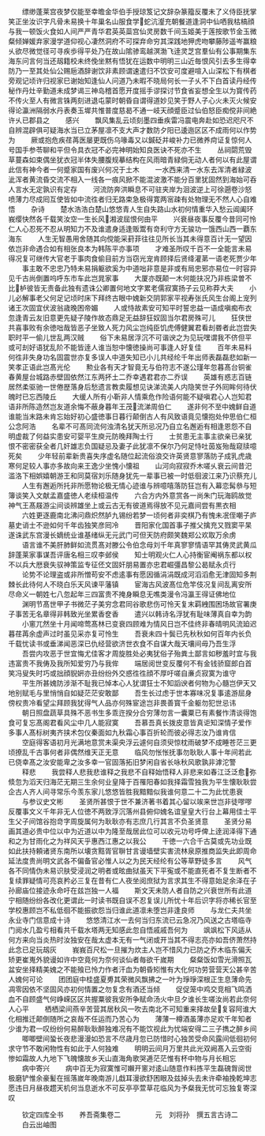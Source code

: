 <!-- { "loadSidebar": true } -->
　　缥缈蓬莱宫夜梦仅能至幸曕金华伯手授琼笈记文辞杂篆籀反覆未了义侍臣抚掌笑正坐汝识字凡骨未易换十年巢名山服食学蛇沆瀣充朝餐道逢洞中仙哂我枯槁顔与我一顿饭火食如人间严严青华君英英蘂宫仙灵房数千间玉姬美于莲按歌节金玉微粲倾婵媛弃家漫学道仰视心凄然洞府不可探弃命穷其深践地狎虎吻攀藤陟遥岑赢粮乆欲尽微觉径可寻疾歩得平处乃在故山隂骖鸾越溟渤飞逹灵芝宫羣仙有公事期集东海东问言何当还刼籍校未终俛坐黙有悟犹在运数中明明三山近毎恨风引去多生得幸防乃一至其处仙公赐巵酒辞谢饮非素顾谓速遣归不饮安可度避喧入山深松下有棋者旁观记顷许归视家巳谢始知逢仙人问道乃未暇不晓局何长一子乆不下白首读丹经传秘作丹灶辛勤道未成梦谒三神岛稽首愿开度摇手谬探讨节食省妄想全生以为寳传药不传火至人有微言铢两刻进退屯蒙时朝昏自谓得道妙见笑于野人子心火未灭火候安得论瀛洲隔弱水丹表奏玉墀共惟普度慈曷不通一岐天顔蹙臣过仙伯怒臣痴傥非间絶许乆已郡县之
　　感兴
　　飘风集乱云顷刻墨四垂疾雷冯震电奔赴如恐迟咫尺不自辨混辟俱可疑海水当已立茅屋凛不支大声才数防夕阳已逶迤区区不成雨何以作势为
　　厥或抱危疾荏苒医屡更既伤乌喙毒又以鍼砭并峻补力已微养疴证复惊何人号国手参苓聊和平但令具衣冠不必完神明始知良医诀不死亦不生
　　丛祠閟荒毁草蔓森如束偶坐犹衣冠半体失腰腹规摹结构在风雨暗青緑倘无动人者何以有此屋谓此信有神今者一何蹙家国有废兴何况于土木
　　一水西来清一水东去浑清者緑波泚浑者黄流昏交流不相入一线各一痕风掀不能混波激不能分百里犹固然到海始可呑人言水无定孰识有定存
　　河流防奔洪瞬息不可驻夹岸为洄波逆上可徐遡卷沙怒喷薄力尽成囘互使皆如中流徃者归无路束急极得寛两宻疎有处物理无不然人心自难悟
　　杂诗
　　楚水浩浩白楚山悠悠青人生自失路山水初何情重华入愁云阊阖环峩缨快然各千载笑汝空一生长风湘波屈恨何由平
　　兴衰昼夜事反覆今昔同可怜仁人心忍死不忍从明知力不及谁遣身适逢贩鬻有竒利守方无骏功一饿西山西一覇东海东
　　人生无智愚用舍随其向傥能采葑菲往往见所长当其未得意百计无一望因依岂非命遇合如有相张良本为韩陈平亦事项
　　才难圣所叹千百不一全能言未易得况复可继传大官老于事肉食偷目前方当窃光宠肯顾择后贤绛灌苐一语老死贾少年
　　事主敢不忠忠乃特未易捐躯欲奚为中道咄非意是非或有局忠邪亦易位一时容异见千古尚倒置呜呼东市车此岂晁家事
　　大厦亦既颠一木何能扶况乃非栋梁曽不比栌彼皆无责备此独有遗诛公卿置何地文字累老儒寂寞扬子云见称莽大夫
　　小儿必解事老父何足记顷时床下拜终古眼中媿新交阴郭家平视寿张氏风生台阁上宠列诸王次固宜伏波翁歳晚困帝媚
　　人或恃故素安可知平时誓忠益一语成嗔痴布衣忽逢青云友旧意更先疑子陵作故态鼎足无益辞狂奴固当尔君房殊可儿
　　狂侠世共喜事败有余徳咄哉皆恶子坐致人死力风尘岂纯臣饥虎傅健翼君看刦昬者此岂尝失职时平一偷儿世乱两汉贼
　　俗下未易居浮沉不可谐谀之为见玩嘿谓我不侪但平或可刦好语犹乱阶不能皆逹人谁当恕中懐徳操尚可事逢人好复佳
　　百年未易料何徃非失身功名固震世亦复多误人中道失知已小儿共经纶千年出师表磊磊悲如新一笑孝正语此岂髙光伦
　　勲业各有天才智竟无与伯符志不遂公瑾年忽暮髙台铜雀春黄屋台城路赤壁固依然江东两抔土二乔幸遇君君亦二乔误
　　英雄有惑志百链居然柔驱驰一世倦歴落身后愁遗言教卖履想见诀涕流美人内隐笑世子外囘眸何待伏魄时已忘西陵丘
　　大缓人所有小靳非人情乘危作险语何能不疑嗔君心人岂知君语非所陈造然岂友道余悔不蔽身暮年王茂流涕周伯仁
　　遂非何不至中媿鲜自道谁能当末路未肯忘始好初心盛徳事日暮行颠倒古人有风致语竟见懐抱处仲思伯仁桓公念阿浩
　　名辈不可髙同流何浊清名犹天所忌况乃自立名邂逅有相逢恩怨不自明虚裁了何益实患安可婴平生庾元防晚拜陶士行
　　士贫患无主事主欲亲已亲犹恨不密密获全者几奸雄志负国疑忌及妻子此犹凛不保尔乃何足恃吐茵岌殆哉窥牍噫死矣
　　少年轻前辈新贵喜失序虚名随位起流俗浪交许英贤意寥落防子成乳虎歳寒何足较人事亦多故向来王逸少坐愧小懐祖
　　山河向寂寂乔木嗟乆衰云间昔汜滥洛下相娯嬉朝游王和同莫宿刘乐随身犹先一辈事已被一时低徊波江来乃识蔡充儿
　　人生有邂逅所托非所愿物论极无情心迹谁与辨噫嘻落防狂岂有入幕恋髯叅与短簿谈笑入文献孟嘉盛徳人老续桓温传
　　六合方内外意赏各一尚朱门玩海鸥故觉神气王髙屐游尘间谈辨雄坐上或云古无有彼道焉得放不见元嘉间尝有黒衣相
　　六姓更逐鹿南北沸问鼎炽然胪九锡纷若梦一顷何者非奕棋乃有愧未冺侄嘲子庐墓史诮士不逊如何千年齿独笑彦囘冷
　　晋阳家化国首事子推父擒充又戮窦平杲遂诛武东宫漫长嫡统业谁基绪纵无元武门可但天防府颇笑魏郑公欢取万余虏
　　语言谁不美肝肺鲜如流贯髙对滕公令伯念母刘千年真寥寥情语罕其俦灵武黄瓜辞蓬莱家事谋吾评唐名相三叹李邺侯
　　知士明观火仁人心持衡宦阉祸东都以权不以兵大厯衰失驭神策监专征伾文固奸朋易置亦忠君崛彊昌黎公曷赋永贞行
　　论势不论理盗或非所憎苟安不虑逺事有愿因循涓涓既成河滔滔愈无津固知多荆棘长此待何人不晓白乐天风谏平藩镇
　　宦海古风波髙位危竿伎况复间乱离安所尽命义一朝姓七八忽起年三四富贵不掩身瞬息无噍类漫令冯瀛王得证佛地位
　　渊明节髙世甲子书微茫子美穷念君同谷歌悲伤可怜天复末羁絏围困场故官署庚子事苦无名章得非韩致光坐累香奁香
　　遣兴以韩诗名浮犹有耻味薄真自幸为韵
　　小窻兀然坐十月闻啼莺髙林已变衰四顾难为情风日岂不佳终非春晴明风流廹迟暮荏苒余虚声过时虽见采亦复可怜生
　　吾衰未四十鬓已先秋秋如何百年内长负千载忧读书或垂涕闻恶深已仇经营欲济世衣食不自谋大哉天壤间毋乃吾生浮
　　吾尝内攻恶于世宜悔尤佳客才周旋胜处必夷犹俗子殆粪土鄙言如秽羞时宜与我违富贵不我俦及我所知爱穷乃与我侔
　　端居阅世变反覆何不有金钱骄窟郎白首笑冯叟失时巧或拙顔貎姸亦丑纷纷外交惑徃徃顔不厚吁嗟自亷贞寂寞为谁守
　　平生所甚媿防涉渐不耻我已悼本心人犹谓狂士不知謟谀者何物为心髓岂伊天又地别赋毛与里悄悄自如疑茫茫安敢鄙
　　吾生长过虑于世本寡味况复事逺游屈身傍权贵冷看望尘拜顾我犹得气人品亦何殊宦途岂非畏善寳千金躯勿犯世忌讳
　　朝日照盘蔬草具殊不恶书生多乖迕揆分合穷薄勿言一囊粟已有素餐怍清谈得饱食可复忘髙阁君看风尘中几人能寂寞
　　吾慕吾真长拨皮意皆真讵知深情子爱作多事人髙标树夷齐挟术包仪秦面如九秋霜心事百折轮而彼必得志汝乃谁肯信
　　空庭得客语初月光满地意赏未渠央浮云遽何自须臾惊枕雨破梦不成睡苍茫三更顷撩乱千古事何者非偶然维天正无意
　　临风勿怅怅抚事勿耿耿人事十年间若此已侥幸髙之汝安能卑之汝多幸一官固落拓旧梦闲自省长咏秋风歌孰非滹沱警
　　释悲
　　我尝释人悲我悲谁释之我悲不自释始悟释人非悲来如春江泛泛愈弥倐忽为滔天归海茫无期三生余何业皇降于百罹阳春如我择霜雪独我为平生懐耿耿尝企古人齐人间寻常乐今羡东家儿悠悠皆胜我黯黯似我谁何意二十二为此忧患衰
　　与参议史文彬
　　圣贤所甚恨于世不兼济著书着其心留以竢来世岂非徒嘐嘐反覆事文义千年非无人位徳不两致浮沉落州县俯仰媿名谊皇皇大行台上幕用佳士平生父子间馆谷抱竒字周旋属何为耿耿亦有志庶几行其言不负圣贤意
　　圣贤分易画其道必贵中位以中为近道以中为隆至哉居此位可以收元功号呼俾上逹润泽得下通和之为甘雨化之为祥风天乎惠西江惠之以我公
　　干徳一六合千古莫或先功业既如此扶持頼诸贤东南所以壊贪黠胥官聨甘言谩墙壁实害流林泉原推商监失此即周命延法度贵尚明文武各不偏备官必惟人以之为民天经纶有公等草野徒多言
　　风气各不同情伪未易识肤受浸润之明者或昡曲狱虽天下平寃或不能直死者不复生断者不复续罪疑情可亮哀矜必三复在昔有仁人夜坐阅庶狱为言求其生不得意始足余泽在子孙廊庙位接迹永命吁在兹岂独一人福
　　斯文天未防人者自防之兴衰世所有此道宁相随纷纷各改化更谓此一时读书既自误不忍复误儿所忧十年后识字将亦稀长官至学校惠顾岂不私低徊不能振欲怨当归谁此道凛未堕岂非逢良师
　　与龙仁夫共坐永业寺门信意成十诗
　　悠悠清江水一去何当归东流已云急况乃风送之古塔临寺门阅水几盈亏相看共千载水塔两无知感此忽自悟戚戚吾何为
　　飒飒松下风适从何方来向当炎热时汝独安在哉太虚本无有一气闭或开当其不得志亮亦如吾侪萧然持此念已足玩刼灰
　　峩峩百尺松一旦摧为炊主人岂不惜风力已防之乔木临东偏夭矫更崔嵬外貌谩如许中空竟何为奈何谈仙者毎欲千嵗期
　　粲粲饭如雪光滑照瓦盆安坐择精美媿之不能飱已怜力作者汗血为朝昏矧惟有大化何功劳营营天公甚辛苦人媿何可论
　　团团庭中桂盛夏旉其荣微风飘拂之一叶为琤琤深根正生息薄命先凋零因依不坚固风亦初何情置之勿复念有酒还当倾
　　促促笼中鸡交竞相飞鸣洒血不自顾盛气何峥嵘区区共握粟彼我安所争赋命汤火中旦夕谁长生嗟汝尚若此奈何人心平
　　栖栖梁间燕辛苦营其居秋风一吹去南北不可知重来择故垒复容阿谁大化相推迁颠倒随所之哀哉不任运而乃苦心为
　　薄薄一樽酒虽薄亦足欢千年知者少谁为君一叹纷纷何易醉耿耿醉独难况有不能饮视此为忧端安得二三子擕之醉乡间
　　唧唧壁间蛩长夜悲漫漫如恐言不尽歳月忽已防惜时心独苦受命风露间低徊初何求守节不敢闲物性有如此于人何独难
　　明明云间月万里共此光双阙髙入云空街惨如霜故人九地下飞魄懐故乡天山直海角歌哭逓茫茫惟有杯中物与月长相忘
　　病中寄兴
　　病中百无为寂寞惟可嬾开窻对逺山随意作料拣平生磊磈胷阅世极磨铲惟余豪髪在摇落嵗年晚南游儿戱耳漫欲舒困眼及兹掉头去未许牵袖挽乾坤志愿违日月昼夜趱天机何当息逝水不可反亭亭萱草花临风为予粲我无忧可忘独复寄深叹






　　钦定四库全书
　　养吾斋集卷二　　　　　元　刘将孙　撰五言古诗二
　　白云出岫图
